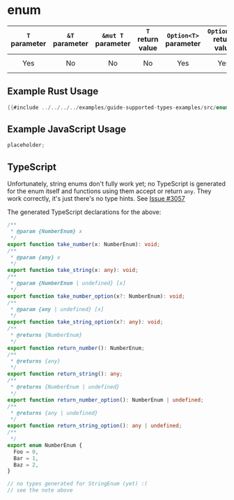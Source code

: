 # enum

| `T` parameter | `&T` parameter | `&mut T` parameter | `T` return value | `Option<T>` parameter | `Option<T>` return value | JavaScript representation |
| :-----------: | :------------: | :----------------: | :--------------: | :-------------------: | :----------------------: | :-----------------------: |
|      Yes      |       No       |         No         |        No        |          Yes          |           Yes            |   `string` or `number`    |

## Example Rust Usage

```rust
{{#include ../../../../examples/guide-supported-types-examples/src/enum.rs}}
```

## Example JavaScript Usage

```js
placeholder;
```

## TypeScript

Unfortunately, string enums don't fully work yet; no TypeScript is generated for the enum itself and functions using them accept or return `any`.
They work correctly, it's just there's no type hints.
See [Issue #3057](https://github.com/rustwasm/wasm-bindgen/issues/3057)

The generated TypeScript declarations for the above:

<!-- remember to keep this up to date! copy enum.rs (above) into the lib.rs file a new wasm-bindgen crate; use `wasm-pack build`; then copy pkg/testcrate.d.ts. also ran it through a formatter. -->

```ts
/**
 * @param {NumberEnum} x
 */
export function take_number(x: NumberEnum): void;
/**
 * @param {any} x
 */
export function take_string(x: any): void;
/**
 * @param {NumberEnum | undefined} [x]
 */
export function take_number_option(x?: NumberEnum): void;
/**
 * @param {any | undefined} [x]
 */
export function take_string_option(x?: any): void;
/**
 * @returns {NumberEnum}
 */
export function return_number(): NumberEnum;
/**
 * @returns {any}
 */
export function return_string(): any;
/**
 * @returns {NumberEnum | undefined}
 */
export function return_number_option(): NumberEnum | undefined;
/**
 * @returns {any | undefined}
 */
export function return_string_option(): any | undefined;
/**
 */
export enum NumberEnum {
  Foo = 0,
  Bar = 1,
  Baz = 2,
}

// no types generated for StringEnum (yet) :(
// see the note above
```
